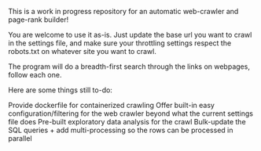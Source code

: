 This is a work in progress repository for an automatic web-crawler and page-rank builder!

You are welcome to use it as-is. Just update the base url you want to crawl in the settings file, 
and make sure your throttling settings respect the robots.txt on whatever site you want to crawl.

The program will do a breadth-first search through the links on webpages, follow each one. 

Here are some things still to-do:

Provide dockerfile for containerized crawling
Offer built-in easy configuration/filtering for the web crawler beyond what the current settings file does
Pre-built exploratory data analysis for the crawl
Bulk-update the SQL queries + add multi-processing so the rows can be processed in parallel


